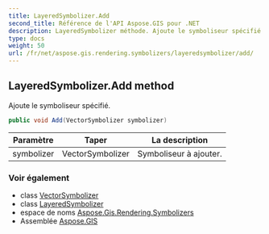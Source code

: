```yaml
---
title: LayeredSymbolizer.Add
second_title: Référence de l'API Aspose.GIS pour .NET
description: LayeredSymbolizer méthode. Ajoute le symboliseur spécifié.
type: docs
weight: 50
url: /fr/net/aspose.gis.rendering.symbolizers/layeredsymbolizer/add/
---
```

## LayeredSymbolizer.Add method

Ajoute le symboliseur spécifié.

```csharp
public void Add(VectorSymbolizer symbolizer)
```

| Paramètre | Taper | La description |
| --- | --- | --- |
| symbolizer | VectorSymbolizer | Symboliseur à ajouter. |

### Voir également

* class [VectorSymbolizer](../../vectorsymbolizer/)
* class [LayeredSymbolizer](../)
* espace de noms [Aspose.Gis.Rendering.Symbolizers](../../layeredsymbolizer/)
* Assemblée [Aspose.GIS](../../../)


